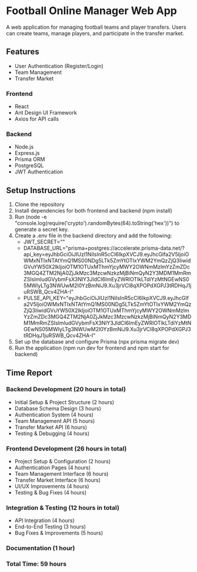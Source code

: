 # Football Online Manager Web App

A web application for managing football teams and player transfers. Users can create teams, manage players, and participate in the transfer market.

## Features

- User Authentication (Register/Login)
- Team Management
- Transfer Market

### Frontend
- React
- Ant Design UI Framework
- Axios for API calls

### Backend
- Node.js
- Express.js
- Prisma ORM
- PostgreSQL
- JWT Authentication

## Setup Instructions

1. Clone the repository
2. Install dependencies for both frontend and backend (npm install)
3. Run (node -e "console.log(require('crypto').randomBytes(64).toString('hex'))") to generate a secret key.
4. Create a .env file in the backend directory and add the following:
    - JWT_SECRET="<generated secret key>"
    - DATABASE_URL="prisma+postgres://accelerate.prisma-data.net/?api_key=eyJhbGciOiJIUzI1NiIsInR5cCI6IkpXVCJ9.eyJhcGlfa2V5IjoiOWMxNTIxNTAtYmQ1MS00NDg5LTk5ZmYtOTIxYWM2YmQzZjQ3IiwidGVuYW50X2lkIjoiOTM1OTUxMThmYjcyMWY2OWNmMzlmYzZmZDc3MGQ4ZTM2NjA0ZjJkMzc3MzcwNzkzMjBiNmQyN2Y3MDM1MmRmZSIsImludGVybmFsX3NlY3JldCI6ImEyZWRlOTlkLTdiYzMtNGEwNS05MWIyLTg3NWUwM2I0YzBmNiJ9.Xu3jrVCl8qXPOPdXGPJ3tRDHqJ1juRSWB_Qcv4ZHA-I"
    - PULSE_API_KEY="eyJhbGciOiJIUzI1NiIsInR5cCI6IkpXVCJ9.eyJhcGlfa2V5IjoiOWMxNTIxNTAtYmQ1MS00NDg5LTk5ZmYtOTIxYWM2YmQzZjQ3IiwidGVuYW50X2lkIjoiOTM1OTUxMThmYjcyMWY2OWNmMzlmYzZmZDc3MGQ4ZTM2NjA0ZjJkMzc3MzcwNzkzMjBiNmQyN2Y3MDM1MmRmZSIsImludGVybmFsX3NlY3JldCI6ImEyZWRlOTlkLTdiYzMtNGEwNS05MWIyLTg3NWUwM2I0YzBmNiJ9.Xu3jrVCl8qXPOPdXGPJ3tRDHqJ1juRSWB_Qcv4ZHA-I"
5. Set up the database and configure Prisma (npx prisma migrate dev)
6. Run the application (npm run dev for frontend and npm start for backend)

## Time Report

### Backend Development (20 hours in total)
- Initial Setup & Project Structure (2 hours)
- Database Schema Design (3 hours)
- Authentication System (4 hours)
- Team Management API (5 hours)
- Transfer Market API (6 hours)
- Testing & Debugging (4 hours)

### Frontend Development (26 hours in total)
- Project Setup & Configuration (2 hours)
- Authentication Pages (4 hours)
- Team Management Interface (6 hours)
- Transfer Market Interface (6 hours)
- UI/UX Improvements (4 hours)
- Testing & Bug Fixes (4 hours)

### Integration & Testing (12 hours in total)
- API Integration (4 hours)
- End-to-End Testing (3 hours)
- Bug Fixes & Improvements (5 hours)

### Documentation (1 hour)

### Total Time: 59 hours

